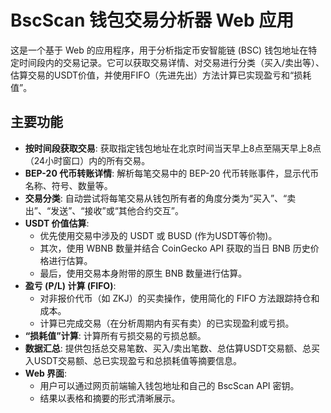 # BscScan 钱包交易分析器 Web 应用

这是一个基于 Web 的应用程序，用于分析指定币安智能链 (BSC) 钱包地址在特定时间段内的交易记录。它可以获取交易详情、对交易进行分类（买入/卖出等）、估算交易的USDT价值，并使用FIFO（先进先出）方法计算已实现盈亏和“损耗值”。

## 主要功能

* **按时间段获取交易**: 获取指定钱包地址在北京时间当天早上8点至隔天早上8点（24小时窗口）内的所有交易。
* **BEP-20 代币转账详情**: 解析每笔交易中的 BEP-20 代币转账事件，显示代币名称、符号、数量等。
* **交易分类**: 自动尝试将每笔交易从钱包所有者的角度分类为“买入”、“卖出”、“发送”、“接收”或“其他合约交互”。
* **USDT 价值估算**:
    * 优先使用交易中涉及的 USDT 或 BUSD (作为USDT等价物)。
    * 其次，使用 WBNB 数量并结合 CoinGecko API 获取的当日 BNB 历史价格进行估算。
    * 最后，使用交易本身附带的原生 BNB 数量进行估算。
* **盈亏 (P/L) 计算 (FIFO)**:
    * 对非报价代币（如 ZKJ）的买卖操作，使用简化的 FIFO 方法跟踪持仓和成本。
    * 计算已完成交易（在分析周期内有买有卖）的已实现盈利或亏损。
* **“损耗值”计算**: 计算所有亏损交易的亏损总额。
* **数据汇总**: 提供包括总交易笔数、买入/卖出笔数、总估算USDT交易额、总买入USDT交易额、总已实现盈亏和总损耗值等摘要信息。
* **Web 界面**:
    * 用户可以通过网页前端输入钱包地址和自己的 BscScan API 密钥。
    * 结果以表格和摘要的形式清晰展示。
